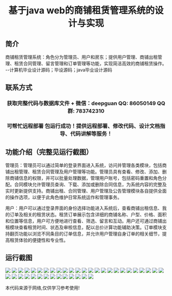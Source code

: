 <p><h1 align="center">基于java web的商铺租赁管理系统的设计与实现</h1></p>

## 简介
商铺租赁管理系统：角色分为管理员、用户和房东；提供用户管理、商铺出租管理、租赁合同管理、留言管理和订单管理等功能，实现简洁高效的商铺租赁操作。    --计算机毕业设计源码；毕设源码；java毕业设计源码


## 联系方式
<p><h3 align="center">获取完整代码与数据库文件 + 微信：deepguan QQ: 86050149 QQ群: 783742310</h3></p>
<p><h3 align="center">可帮忙远程部署 包运行成功！提供远程部署、修改代码、设计文档指导、代码讲解等服务！</h3></p>

## 功能介绍（完整见运行截图）
管理员：管理员可以通过简单的登录界面进入系统，访问并管理各类模块，包括商铺出租管理、租赁合同管理及用户管理等功能。管理员具有查看、修改、添加、删除商铺信息的权限，并可以批量处理数据，管理用户账号，包括密码重置和角色分配。合同模块允许管理员查询、下载、添加或删除合同信息，为系统内容的完整及实时更新提供支持。商铺出租、合同管理、用户管理及公告管理模块各自提供全面的操作选项，以便于此角色维护日常系统运作和管理事务。

用户：用户可以通过登录界面的身份选择功能进入系统后，查看商铺出租信息、我的订单及相关的租赁状态。租赁订单展示包含详细的商铺名称、户型、价格、面积和位置等信息，用户可方便地进行查看、筛选、留言和互动。用户还可通过商铺出租模块查看租赁时间、状态及审核信息，配以总价计算功能辅助决策。订单模块支持翻页功能以浏览不同条目的订单信息，并允许用户管理自身订单的相关细节，提高租赁体验的便捷性和专业性。


## 运行截图
![](https://bs-1329754181.cos.ap-shanghai.myqcloud.com/ssm/ShopRentalManagementSystem/img/001.jpg)
![](https://bs-1329754181.cos.ap-shanghai.myqcloud.com/ssm/ShopRentalManagementSystem/img/002.jpg)
![](https://bs-1329754181.cos.ap-shanghai.myqcloud.com/ssm/ShopRentalManagementSystem/img/003.jpg)
![](https://bs-1329754181.cos.ap-shanghai.myqcloud.com/ssm/ShopRentalManagementSystem/img/004.jpg)
![](https://bs-1329754181.cos.ap-shanghai.myqcloud.com/ssm/ShopRentalManagementSystem/img/005.jpg)
![](https://bs-1329754181.cos.ap-shanghai.myqcloud.com/ssm/ShopRentalManagementSystem/img/006.jpg)
![](https://bs-1329754181.cos.ap-shanghai.myqcloud.com/ssm/ShopRentalManagementSystem/img/007.jpg)
![](https://bs-1329754181.cos.ap-shanghai.myqcloud.com/ssm/ShopRentalManagementSystem/img/008.jpg)
![](https://bs-1329754181.cos.ap-shanghai.myqcloud.com/ssm/ShopRentalManagementSystem/img/009.jpg)
![](https://bs-1329754181.cos.ap-shanghai.myqcloud.com/ssm/ShopRentalManagementSystem/img/010.jpg)
![](https://bs-1329754181.cos.ap-shanghai.myqcloud.com/ssm/ShopRentalManagementSystem/img/011.jpg)
![](https://bs-1329754181.cos.ap-shanghai.myqcloud.com/ssm/ShopRentalManagementSystem/img/012.jpg)
![](https://bs-1329754181.cos.ap-shanghai.myqcloud.com/ssm/ShopRentalManagementSystem/img/013.jpg)
![](https://bs-1329754181.cos.ap-shanghai.myqcloud.com/ssm/ShopRentalManagementSystem/img/014.jpg)
![](https://bs-1329754181.cos.ap-shanghai.myqcloud.com/ssm/ShopRentalManagementSystem/img/015.jpg)
![](https://bs-1329754181.cos.ap-shanghai.myqcloud.com/ssm/ShopRentalManagementSystem/img/016.jpg)
![](https://bs-1329754181.cos.ap-shanghai.myqcloud.com/ssm/ShopRentalManagementSystem/img/017.jpg)
![](https://bs-1329754181.cos.ap-shanghai.myqcloud.com/ssm/ShopRentalManagementSystem/img/018.jpg)
![](https://bs-1329754181.cos.ap-shanghai.myqcloud.com/ssm/ShopRentalManagementSystem/img/019.jpg)
![](https://bs-1329754181.cos.ap-shanghai.myqcloud.com/ssm/ShopRentalManagementSystem/img/020.jpg)
![](https://bs-1329754181.cos.ap-shanghai.myqcloud.com/ssm/ShopRentalManagementSystem/img/021.jpg)
![](https://bs-1329754181.cos.ap-shanghai.myqcloud.com/ssm/ShopRentalManagementSystem/img/022.jpg)
![](https://bs-1329754181.cos.ap-shanghai.myqcloud.com/ssm/ShopRentalManagementSystem/img/023.jpg)
![](https://bs-1329754181.cos.ap-shanghai.myqcloud.com/ssm/ShopRentalManagementSystem/img/024.jpg)
![](https://bs-1329754181.cos.ap-shanghai.myqcloud.com/ssm/ShopRentalManagementSystem/img/025.jpg)
![](https://bs-1329754181.cos.ap-shanghai.myqcloud.com/ssm/ShopRentalManagementSystem/img/026.jpg)
![](https://bs-1329754181.cos.ap-shanghai.myqcloud.com/ssm/ShopRentalManagementSystem/img/027.jpg)
![](https://bs-1329754181.cos.ap-shanghai.myqcloud.com/ssm/ShopRentalManagementSystem/img/028.jpg)
![](https://bs-1329754181.cos.ap-shanghai.myqcloud.com/ssm/ShopRentalManagementSystem/img/029.jpg)
![](https://bs-1329754181.cos.ap-shanghai.myqcloud.com/ssm/ShopRentalManagementSystem/img/030.jpg)
![](https://bs-1329754181.cos.ap-shanghai.myqcloud.com/ssm/ShopRentalManagementSystem/img/031.jpg)
![](https://bs-1329754181.cos.ap-shanghai.myqcloud.com/ssm/ShopRentalManagementSystem/img/032.jpg)
![](https://bs-1329754181.cos.ap-shanghai.myqcloud.com/ssm/ShopRentalManagementSystem/img/033.jpg)
![](https://bs-1329754181.cos.ap-shanghai.myqcloud.com/ssm/ShopRentalManagementSystem/img/034.jpg)
![](https://bs-1329754181.cos.ap-shanghai.myqcloud.com/ssm/ShopRentalManagementSystem/img/035.jpg)
![](https://bs-1329754181.cos.ap-shanghai.myqcloud.com/ssm/ShopRentalManagementSystem/img/036.jpg)
![](https://bs-1329754181.cos.ap-shanghai.myqcloud.com/ssm/ShopRentalManagementSystem/img/037.jpg)
![](https://bs-1329754181.cos.ap-shanghai.myqcloud.com/ssm/ShopRentalManagementSystem/img/038.jpg)
![](https://bs-1329754181.cos.ap-shanghai.myqcloud.com/ssm/ShopRentalManagementSystem/img/039.jpg)

<p>本代码来源于网络,仅供学习参考使用!</p>
